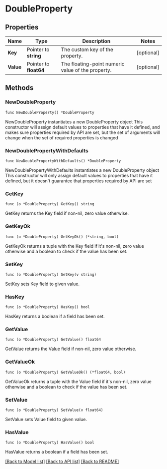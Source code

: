 # DoubleProperty

## Properties

Name | Type | Description | Notes
------------ | ------------- | ------------- | -------------
**Key** | Pointer to **string** | The custom key of the property. | [optional] 
**Value** | Pointer to **float64** | The floating-point numeric value of the property. | [optional] 

## Methods

### NewDoubleProperty

`func NewDoubleProperty() *DoubleProperty`

NewDoubleProperty instantiates a new DoubleProperty object
This constructor will assign default values to properties that have it defined,
and makes sure properties required by API are set, but the set of arguments
will change when the set of required properties is changed

### NewDoublePropertyWithDefaults

`func NewDoublePropertyWithDefaults() *DoubleProperty`

NewDoublePropertyWithDefaults instantiates a new DoubleProperty object
This constructor will only assign default values to properties that have it defined,
but it doesn't guarantee that properties required by API are set

### GetKey

`func (o *DoubleProperty) GetKey() string`

GetKey returns the Key field if non-nil, zero value otherwise.

### GetKeyOk

`func (o *DoubleProperty) GetKeyOk() (*string, bool)`

GetKeyOk returns a tuple with the Key field if it's non-nil, zero value otherwise
and a boolean to check if the value has been set.

### SetKey

`func (o *DoubleProperty) SetKey(v string)`

SetKey sets Key field to given value.

### HasKey

`func (o *DoubleProperty) HasKey() bool`

HasKey returns a boolean if a field has been set.

### GetValue

`func (o *DoubleProperty) GetValue() float64`

GetValue returns the Value field if non-nil, zero value otherwise.

### GetValueOk

`func (o *DoubleProperty) GetValueOk() (*float64, bool)`

GetValueOk returns a tuple with the Value field if it's non-nil, zero value otherwise
and a boolean to check if the value has been set.

### SetValue

`func (o *DoubleProperty) SetValue(v float64)`

SetValue sets Value field to given value.

### HasValue

`func (o *DoubleProperty) HasValue() bool`

HasValue returns a boolean if a field has been set.


[[Back to Model list]](../README.md#documentation-for-models) [[Back to API list]](../README.md#documentation-for-api-endpoints) [[Back to README]](../README.md)


